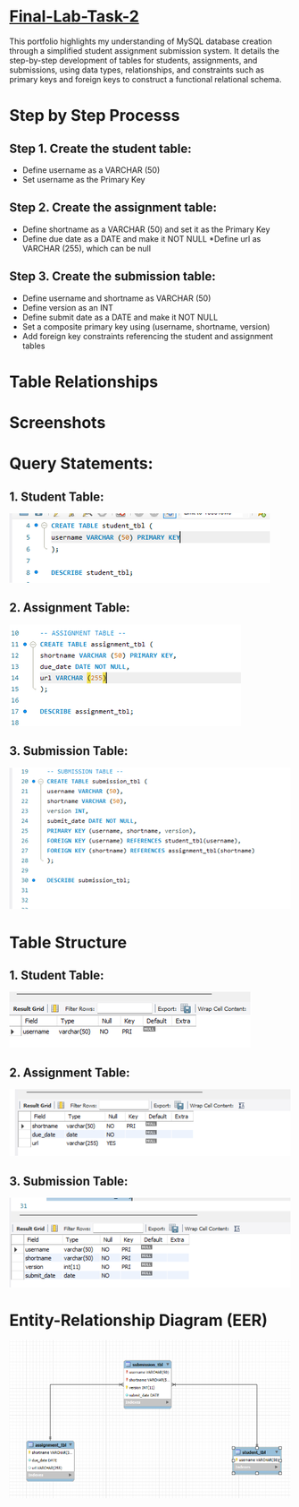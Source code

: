 # [Final-Lab-Task-2](https://github.com/CMHalili/EDM-V3/blob/main/final%20lab%20task%20images/Final%20Lab%20Task%202.docx)

This portfolio highlights my understanding of MySQL database creation through a simplified student assignment submission system. It details the step-by-step development of tables for students, assignments, and submissions, using data types, relationships, and constraints such as primary keys and foreign keys to construct a functional relational schema.

# Step by Step Processs

## Step 1. Create the student table:
* Define username as a VARCHAR (50)
* Set username as the Primary Key

## Step 2. Create the assignment table:
* Define shortname as a VARCHAR (50) and set it as the Primary Key
* Define due date as a DATE and make it NOT NULL
*Define url as VARCHAR (255), which can be null

## Step 3. Create the submission table:
* Define username and shortname as VARCHAR (50)
* Define version as an INT
* Define submit date as a DATE and make it NOT NULL
* Set a composite primary key using (username, shortname, version)
* Add foreign key constraints referencing the student and assignment tables

# Table Relationships





# Screenshots
# Query Statements:
## 1. Student Table:
 ![Image](https://github.com/CMHalili/EDM-V3/blob/main/final%20lab%20task%20images/task%201.png)

## 2. Assignment Table:
![Image](https://github.com/CMHalili/EDM-V3/blob/main/final%20lab%20task%20images/task%202.png)

## 3. Submission Table:
![Image](https://github.com/CMHalili/EDM-V3/blob/main/final%20lab%20task%20images/task%203.png)

# Table Structure
## 1. Student Table:
![Image](https://github.com/CMHalili/EDM-V3/blob/main/final%20lab%20task%20images/task%201.1.png)

## 2. Assignment Table:
![Image](https://github.com/CMHalili/EDM-V3/blob/main/final%20lab%20task%20images/task%202.2.png)

## 3. Submission Table:
![Image](https://github.com/CMHalili/EDM-V3/blob/main/final%20lab%20task%20images/task%203.3.png)

# Entity-Relationship Diagram (EER)
![Image](https://github.com/CMHalili/EDM-V3/blob/main/final%20lab%20task%20images/eer%20diagram.png)






